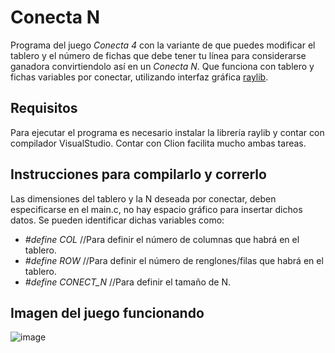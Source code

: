 # Conecta N

Programa del juego *Conecta 4* con la variante de que puedes modificar el tablero y el número de fichas que debe tener tu línea para considerarse ganadora convirtiendolo así en un *Conecta N*. Que funciona con tablero y fichas variables por conectar, utilizando interfaz gráfica [raylib](https://github.com/raysan5/raylib).


## Requisitos

Para ejecutar el programa es necesario instalar la librería raylib y contar con compilador VisualStudio. 
Contar con Clion facilita mucho ambas tareas. 

## Instrucciones para compilarlo y correrlo

Las dimensiones del tablero y la N deseada por conectar, deben especificarse en el main.c, no hay espacio gráfico para insertar dichos datos. 
Se pueden identificar dichas variables como:
- *#define COL* //Para definir el número de columnas que habrá en el tablero.
- *#define ROW* //Para definir el número de renglones/filas que habrá en el tablero.
- *#define CONECT_N* //Para definir el tamaño de N.

## Imagen del juego funcionando

![image](https://user-images.githubusercontent.com/90404985/145031345-9d1bfd27-5c57-4ad8-bfe9-a7cfd62d95aa.png)


